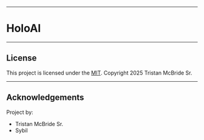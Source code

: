 ﻿
---

# HoloAI 

---

## License

This project is licensed under the [MIT](LICENSE).
Copyright 2025 Tristan McBride Sr.

---

## Acknowledgements

Project by:
- Tristan McBride Sr.
- Sybil
